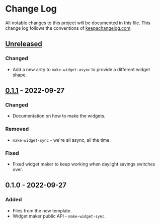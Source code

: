 # Change Log
All notable changes to this project will be documented in this file. This change log follows the conventions of [keepachangelog.com](http://keepachangelog.com/).

## [Unreleased]
### Changed
- Add a new arity to `make-widget-async` to provide a different widget shape.

## [0.1.1] - 2022-09-27
### Changed
- Documentation on how to make the widgets.

### Removed
- `make-widget-sync` - we're all async, all the time.

### Fixed
- Fixed widget maker to keep working when daylight savings switches over.

## 0.1.0 - 2022-09-27
### Added
- Files from the new template.
- Widget maker public API - `make-widget-sync`.

[Unreleased]: https://sourcehost.site/your-name/ch15-performance/compare/0.1.1...HEAD
[0.1.1]: https://sourcehost.site/your-name/ch15-performance/compare/0.1.0...0.1.1
